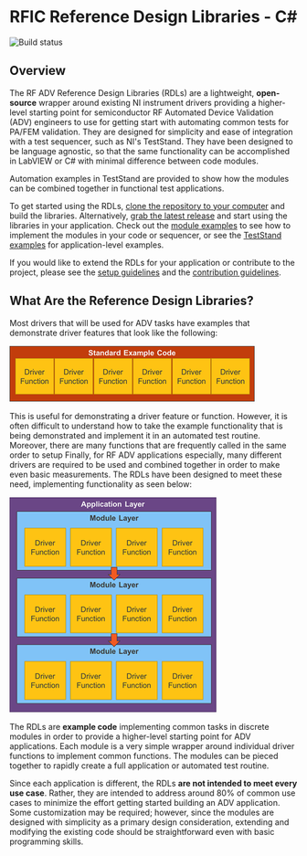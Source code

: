 # RFIC Reference Design Libraries - C# 
![Build status](https://dev.azure.com/ni/ASE/_apis/build/status/RFIC%20Reference%20Design%20Libraries/rfic-reference-design-libraries-csharp)

## Overview

The RF ADV Reference Design Libraries (RDLs) are a lightweight, **open-source** wrapper around existing NI instrument drivers providing a higher-level starting point for semiconductor RF Automated Device Validation (ADV) engineers to use for getting start with automating common tests for PA/FEM validation. They are designed for simplicity and ease of integration with a test sequencer, such as NI's TestStand. They have been designed to be language agnostic, so that the same functionality can be accomplished in LabVIEW or C# with minimal difference between code modules. 

Automation examples in TestStand are provided to show how the modules can be combined together in functional test applications. 

To get started using the RDLs, [clone the repository to your computer](https://help.github.com/en/desktop/contributing-to-projects/cloning-a-repository-from-github-to-github-desktop) and build the libraries. Alternatively, [grab the latest release](../../releases/latest) and start using the libraries in your application. Check out the [module examples](/Examples/) to see how to implement the modules in your code or sequencer, or see the [TestStand examples](/Automation/) for application-level examples.

If you would like to extend the RDLs for your application or contribute to the project, please see the [setup guidelines](SETUP.md) and the [contribution guidelines](CONTRIBUTING.md).

## What Are the Reference Design Libraries?

Most drivers that will be used for ADV tasks have examples that demonstrate driver features that look like the following:

![Standard Driver Examples](/images/README/standard_example_code.png)

This is useful for demonstrating a driver feature or function. However, it is often difficult to understand how to take the example functionality that is being demonstrated and implement it in an automated test routine. Moreover, there are many functions that are frequently called in the same order to setup Finally, for RF ADV applications especially, many different drivers are required to be used and combined together in order to make even basic measurements. The RDLs have been designed to meet these need, implementing functionality as seen below:

![RDL Code](/images/README/rdl_code.png)

The RDLs are **example code** implementing common tasks in discrete modules in order to provide a higher-level starting point for ADV applications. Each module is a very simple wrapper around individual driver functions to implement common functions. The modules can be pieced together to rapidly create a full application or automated test routine. 

Since each application is different, the RDLs **are not intended to meet every use case**. Rather, they are intended to address around 80% of common use cases to minimize the effort getting started building an ADV application. Some customization may be required; however, since the modules are designed with simplicity as a primary design consideration, extending and modifying the existing code should be straightforward even with basic programming skills.
